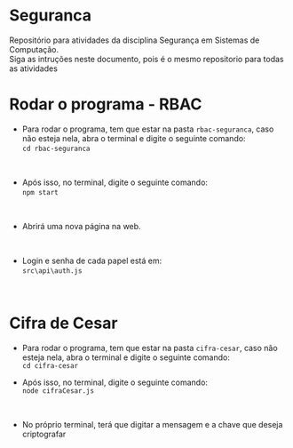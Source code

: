 # Seguranca
Repositório para atividades da disciplina Segurança em Sistemas de Computação. <br>
Siga as intruções neste documento, pois é o mesmo repositorio para todas as atividades

# Rodar o programa - RBAC
* Para rodar o programa, tem que estar na pasta `rbac-seguranca`, caso não esteja nela, abra o terminal e digite o seguinte comando: <br>
`cd rbac-seguranca` <br>
<br>

* Após isso, no terminal, digite o seguinte comando: <br>
`npm start` <br>
<br>

* Abrirá uma nova página na web. <br>
<br>

* Login e senha de cada papel está em: <br>
`src\api\auth.js`
<br>

# Cifra de Cesar
* Para rodar o programa, tem que estar na pasta `cifra-cesar`, caso não esteja nela, abra o terminal e digite o seguinte comando: <br>
`cd cifra-cesar` <br>

* Após isso, no terminal, digite o seguinte comando: <br>
`node cifraCesar.js` <br>
<br>

* No próprio terminal, terá que digitar a mensagem e a chave que deseja criptografar
